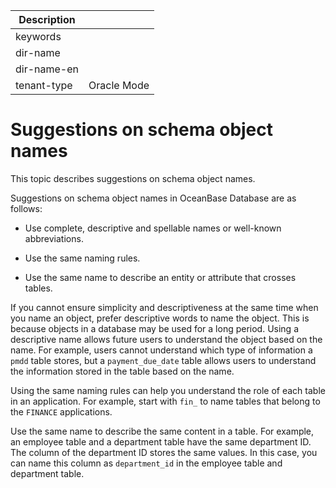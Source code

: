 | Description   |                 |
|---------------|-----------------|
| keywords      |                 |
| dir-name      |                 |
| dir-name-en   |                 |
| tenant-type   | Oracle Mode     |

# Suggestions on schema object names

This topic describes suggestions on schema object names.

Suggestions on schema object names in OceanBase Database are as follows:

* Use complete, descriptive and spellable names or well-known abbreviations.

* Use the same naming rules.

* Use the same name to describe an entity or attribute that crosses tables.

If you cannot ensure simplicity and descriptiveness at the same time when you name an object, prefer descriptive words to name the object. This is because objects in a database may be used for a long period. Using a descriptive name allows future users to understand the object based on the name. For example, users cannot understand which type of information a `pmdd` table stores, but a `payment_due_date` table allows users to understand the information stored in the table based on the name.

Using the same naming rules can help you understand the role of each table in an application. For example, start with `fin_` to name tables that belong to the `FINANCE` applications.

Use the same name to describe the same content in a table. For example, an employee table and a department table have the same department ID. The column of the department ID stores the same values. In this case, you can name this column as `department_id` in the employee table and department table.
